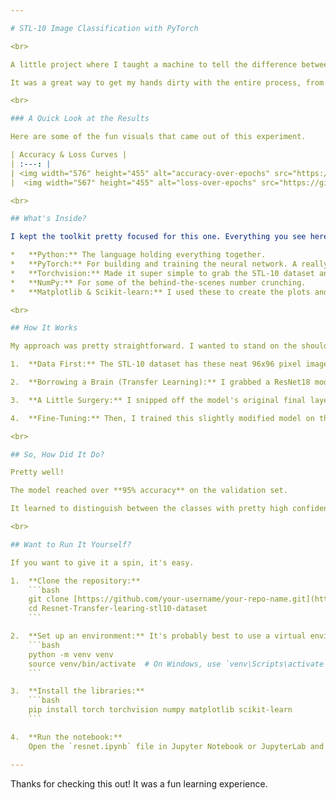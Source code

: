```yaml
---

# STL-10 Image Classification with PyTorch

<br>

A little project where I taught a machine to tell the difference between airplanes, cats, dogs, and a few other things. I used the STL-10 dataset and fine-tuned a ResNet18 model to see how well it could learn.

It was a great way to get my hands dirty with the entire process, from getting the data ready to seeing the final predictions. And honestly, it turned out better than I expected.

<br>

### A Quick Look at the Results

Here are some of the fun visuals that came out of this experiment.

| Accuracy & Loss Curves |
| :---: |
| <img width="576" height="455" alt="accuracy-over-epochs" src="https://github.com/user-attachments/assets/0767cfe2-e4aa-4737-afb8-d6c43e30c46e" />
|  <img width="567" height="455" alt="loss-over-epochs" src="https://github.com/user-attachments/assets/663f2b1f-4fed-41c6-bec6-a77360dff464" />

<br>

## What's Inside?

I kept the toolkit pretty focused for this one. Everything you see here was done with:

*   **Python:** The language holding everything together.
*   **PyTorch:** For building and training the neural network. A really enjoyable framework to work with.
*   **Torchvision:** Made it super simple to grab the STL-10 dataset and a pre-trained ResNet18 model.
*   **NumPy:** For some of the behind-the-scenes number crunching.
*   **Matplotlib & Scikit-learn:** I used these to create the plots and the confusion matrix you see above. Helps a lot in figuring out what the model is actually doing.

<br>

## How It Works

My approach was pretty straightforward. I wanted to stand on the shoulders of giants, not reinvent the wheel.

1.  **Data First:** The STL-10 dataset has these neat 96x96 pixel images. The first step was just loading them and getting them ready. I also did a little data augmentation—flipping images horizontally—to give the model more variety to learn from.

2.  **Borrowing a Brain (Transfer Learning):** I grabbed a ResNet18 model that had already been trained on the massive ImageNet dataset. The idea is that this model already knows a lot about general image features.

3.  **A Little Surgery:** I snipped off the model's original final layer and replaced it with a new one that fit the 10 classes of my STL-10 dataset.

4.  **Fine-Tuning:** Then, I trained this slightly modified model on the STL-10 images for just a few epochs. It's mostly about teaching the model to apply what it already knows to this new, specific task. I used the Adam optimizer and Cross-Entropy Loss to guide the learning process.

<br>

## So, How Did It Do?

Pretty well!

The model reached over **95% accuracy** on the validation set.

It learned to distinguish between the classes with pretty high confidence. Looking at the confusion matrix, it seems like it sometimes got 'cat' and 'dog' mixed up, and 'deer' with 'horse', which kind of makes sense. Overall, though, I was really happy with the performance, especially for a fairly quick training run.

<br>

## Want to Run It Yourself?

If you want to give it a spin, it's easy.

1.  **Clone the repository:**
    ```bash
    git clone [https://github.com/your-username/your-repo-name.git](https://github.com/Dawood-ML/Resnet-Transfer-learing-stl10-dataset.git)
    cd Resnet-Transfer-learing-stl10-dataset
    ```

2.  **Set up an environment:** It's probably best to use a virtual environment.
    ```bash
    python -m venv venv
    source venv/bin/activate  # On Windows, use `venv\Scripts\activate`
    ```

3.  **Install the libraries:**
    ```bash
    pip install torch torchvision numpy matplotlib scikit-learn
    ```

4.  **Run the notebook:**
    Open the `resnet.ipynb` file in Jupyter Notebook or JupyterLab and run the cells. It should download the dataset automatically and start training.

---
```


Thanks for checking this out! It was a fun learning experience.

